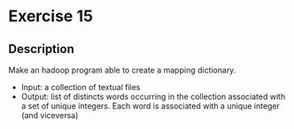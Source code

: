 # Exercise 15

## Description

Make an hadoop program able to create a mapping dictionary.

 - Input: a collection of textual files
 - Output: list of distincts words occurring in the collection 
   associated with a set of unique integers. Each word is associated
   with a unique integer (and viceversa)

